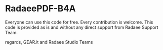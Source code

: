 RadaeePDF-B4A
=============

Everyone can use this code for free.
Every contribution is welcome.
This code is provided as is and without any direct support from Radaee Support Team.

regards,
GEAR.it and Radaee Studio Teams
